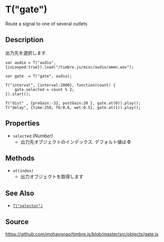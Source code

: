 T("gate")
=========
Route a signal to one of several outlets

## Description ##
出力先を選択します.

```timbre
var audio = T("audio", {isLooped:true}).load("/timbre.js/misc/audio/amen.wav");

var gate  = T("gate", audio);

T("interval", {interval:2000}, function(count) {
    gate.selected = count % 2;
}).start();

T("dist" , {preGain:-32, postGain:20 }, gate.at(0)).play();
T("delay", {time:250, fb:0.6, wet:0.5}, gate.at(1)).play();
```

## Properties ##
- `selected` _(Number)_
  - 出力先オブジェクトのインデックス. デフォルト値は **0**
  
## Methods ##
- `at(index)`
  - 出力オブジェクトを取得します
  
## See Also ##
- [`T("selector")`](./selector.html)

## Source ##
https://github.com/mohayonao/timbre.js/blob/master/src/objects/gate.js

